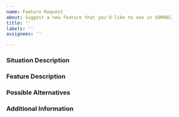 ```yaml
---
name: Feature Request
about: Suggest a new feature that you'd like to see in SORMAS.
title: ''
labels: ''
assignees: ''

---
```


<!--
If you've never submitted an issue to the SORMAS repository before or this is your first time using this template, please read the Contributing guidelines (accessible in the right sidebar) for an explanation about the information we'd like you to provide.
-->
### Situation Description

### Feature Description

### Possible Alternatives

### Additional Information
